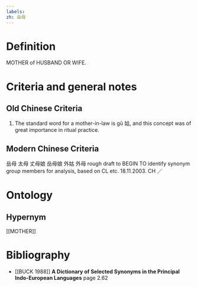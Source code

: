 ```yaml
---
labels: 
zh: 岳母
---
```


# Definition
MOTHER of HUSBAND OR WIFE.
# Criteria and general notes
## Old Chinese Criteria
1. The standard word for a mother-in-law is gū 姑, and this concept was of great importance in ritual practice.
## Modern Chinese Criteria
岳母
太母
丈母娘
岳母娘
外姑
外母
rough draft to BEGIN TO identify synonym group members for analysis, based on CL etc. 18.11.2003. CH ／
# Ontology

## Hypernym
[[MOTHER]]
# Bibliography
- [[BUCK 1988]]
**A Dictionary of Selected Synonyms in the Principal Indo-European Languages** page 2.62
